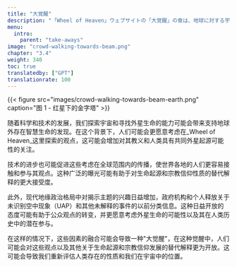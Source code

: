 ```yaml
---
title: "大覚醒"
description: "「Wheel of Heaven」ウェブサイトの「大覚醒」の章は、地球に対する宇宙人の影響に関するサイトの中心的な仮説に沿って、人間の意識と理解における変革的なシフトに取り組んでいます。この章では、進んだ宇宙文明が人類の歴史において果たした役割を認識する影響、この意識が私たちのグローバルな視点をどのように変えるか、そしてそのような啓示から生じる潜在的な社会的および哲学的変化について議論します。それは、「Wheel of Heaven」の物語が示唆するように、私たちの起源と宇宙における場所に関するより深い理解によって促進される、新しい啓蒙の時代、予想される黄金時代への人類の入場の概念を探求しています。"
menu:
  intro:
    parent: "take-aways"
image: "crowd-walking-towards-beam.png"
chapter: "3.4"
weight: 340
toc: true
translatedby: ["GPT"]
translationrate: 100
---
```


{{< figure src="images/crowd-walking-towards-beam-earth.png" caption="图 1 - 红星下的金字塔" >}}

随着科学和技术的发展，我们探索宇宙和寻找外星生命的能力可能会带来支持地球外存在智慧生命的发现。在这个背景下，人们可能会更愿意考虑在_Wheel of Heaven_这里探索的观点，这可能会增加对其教义和人类具有共同外星起源可能性的关注。

技术的进步也可能促进这些考虑在全球范围内的传播，使世界各地的人们更容易接触和参与其观点。这种广泛的曝光可能有助于对生命起源和宗教信仰性质的替代解释的更大接受度。

此外，现代地缘政治格局中对揭示主题的兴趣日益增加，政府机构和个人释放关于未识别空中现象（UAP）和其他未解释的事件的以前分类信息。这种日益开放的态度可能有助于公众观点的转变，并更愿意考虑外星生命的可能性以及其在人类历史中的潜在参与。

在这样的情况下，这些因素的融合可能会导致一种"大觉醒"，在这种觉醒中，人们可能会对这些观点以及其他关于生命起源和宗教信仰发展的替代解释更为开放。这可能会导致我们重新评估人类存在的性质和我们在宇宙中的位置。
